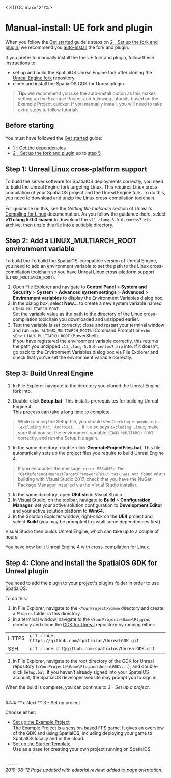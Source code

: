 <%(TOC max="2")%>

# Manual-install: UE fork and plugin

When you follow the [Get started]({{urlRoot}}/content/get-started/introduction.md) guide's steps on [2 - Set up the fork and plugin]({{urlRoot}}/content/get-started/build-unreal-fork.md), we recommend you [auto-install]({{urlRoot}}/content/get-started/build-unreal-fork#step-5-clone-and-install-the-plugin) the fork and plugin. </br>

If you prefer to manually install the the UE fork and plugin, follow these instructions to:

*  set up and build the SpatialOS Unreal Engine fork after cloning the [Unreal Engine fork](https://github.com/improbableio/UnrealEngine) repository.
*  clone and install the SpatialOS GDK for Unreal plugin.

> **Tip:** We recommend you use the auto-install option as this makes setting up the Example Project and following tutorials based on the Example Project quicker. If you manually install, you will need to take extra steps to follow tutorials.

## Before starting
You must have followed the [Get started]({{urlRoot}}/content/get-started/introduction.md) guide:

* [1 - Get the dependencies]({{urlRoot}}/content/get-started/dependencies)
* [2 - Set up the fork and plugin]({{urlRoot}}/content/get-started/build-unreal-fork.md) up to [step 5]({{urlRoot}}/content/get-started/build-unreal-fork#step-5-clone-and-install-the-plugin)

## Step 1: Unreal Linux cross-platform support</br>

To build the server software for SpatialOS deployments correctly, you need to build the Unreal Engine fork targeting Linux. This requires Linux cross-compilation of your SpatialOS project and the Unreal Engine fork. To do this, you need to download and unzip the Linux cross-compilation toolchain.</br></br>
For guidance on this, see the _Getting the toolchain_ section of Unreal's [Compiling for Linux](https://wiki.unrealengine.com/Compiling_For_Linux) documentation. As you follow the guidance there, select **v11 clang 5.0.0-based** to download the `v11_clang-5.0.0-centos7.zip` archive, then unzip this file into a suitable directory.

## Step 2: Add a LINUX_MULTIARCH_ROOT environment variable

To build the To build the SpatialOS-compatible version of Unreal Engine, you need to add an environment variable to set the path to the Linux cross-compilation toolchain so you have Unreal Linux cross-platform support (`LINUX_MULTIARCH_ROOT`).

1. Open File Explorer and navigate to **Control Panel** > **System and Security** > **System** > **Advanced system settings** > **Advanced** > **Environment variables** to display the Environment Variables dialog box.
1. In the dialog box, select **New...** to create a new system variable named `LINUX_MULTIARCH_ROOT`. </br>
Set the variable value as the path to the directory of the Linux cross-compilation toolchain you downloaded and unzipped earlier.
1. Test the variable is set correctly: close and restart your terminal window and run `echo %LINUX_MULTIARCH_ROOT%` (Command Prompt) or `echo $Env:LINUX_MULTIARCH_ROOT` (PowerShell). </br>
If you have registered the environment variable correctly, this returns the path you unzipped `v11_clang-5.0.0-centos7.zip` into. If it doesn’t, go back to the Environment Variables dialog box via File Explorer and check that you’ve set the environment variable correctly.

## Step 3: Build Unreal Engine

1. In File Explorer navigate to the directory you cloned the Unreal Engine fork into.

1. Double-click **Setup.bat**.
This installs prerequisites for building Unreal Engine 4.<br>
This process can take a long time to complete.

> While running the Setup file, you should see `Checking dependencies (excluding Mac, Android)...`. If it also says `excluding Linux`, make sure that you set the environment variable `LINUX_MULTIARCH_ROOT` correctly, and run the Setup file again.

1. In the same directory, double-click **GenerateProjectFiles.bat**. This file automatically sets up the project files you require to build Unreal Engine 4.<br/>

> If you encounter the message, `error MSB4036: The "GetReferenceNearestTargetFrameworkTask" task was not found` when building with Visual Studio 2017, check that you have the NuGet Package Manager installed via the Visual Studio installer.    

1. In the same directory, open **UE4.sln** in Visual Studio.
1. In Visual Studio, on the toolbar, navigate to **Build** > **Configuration Manager**; set your active solution configuration to **Development Editor** and your active solution platform to **Win64**.
1. In the Solution Explorer window, right-click on the **UE4** project and select **Build** (you may be prompted to install some dependencies first). <br>

Visual Studio then builds Unreal Engine, which can take up to a couple of hours.

You have now built Unreal Engine 4 with cross-compilation for Linux. 

## Step 4: Clone and install the SpatialOS GDK for Unreal plugin

You need to add the plugin to your project's plugins folder in order to use SpatialOS.

To do this: 

1. In File Explorer, navigate to the `<YourProject>\Game` directory and create a `Plugins` folder in this directory.
1. In a terminal window, navigate to the `<YourProject>\Game\Plugins` directory and clone the [GDK for Unreal](https://github.com/spatialos/UnrealGDK) repository by running either:

|  |  |
| ----- | ---- |
| HTTPS | `git clone https://github.com/spatialos/UnrealGDK.git` |
| SSH | `git clone git@github.com:spatialos/UnrealGDK.git`|

1. In File Explorer, navigate to the root directory of the GDK for Unreal repository (`<YourProject>\Game\Plugins\UnrealGDK\...`), and double-click `Setup.bat`. If you haven’t already signed into your SpatialOS account, the SpatialOS developer website may prompt you to sign in.

When the build is complete, you can continue to _3 - Set up a project_.


</br>
#### **> Next:** 3 - Set up project

Choose either:

* [Set up the Example Project]({{urlRoot}}/content/get-started/example-project/exampleproject-intro) </br>
The Example Project is a session-based FPS game. It gives an overview of the GDK and using SpatialOS, including deploying your game to SpatialOS locally and in the cloud.
* [Set up the Starter Template]({{urlRoot}}/content/get-started/starter-template/get-started-template-intro) </br>
Use as a base for creating your own project running on SpatialOS.

</br>------</br>
_2019-08-12 Page updated with editorial review: added to page orientation._

